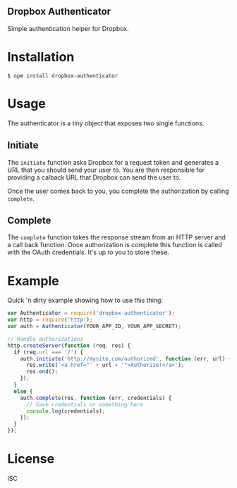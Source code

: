 Dropbox Authenticator
---------------------

Simple authentication helper for Dropbox.

# Installation

`$ npm install dropbox-authenticator`

# Usage

The authenticator is a tiny object that exposes two single functions.

## Initiate

The `initiate` function asks Dropbox for a request token and generates a URL
that you should send your user to. You are then responsible for providing
a calback URL that Dropbox can send the user to.

Once the user comes back to you, you complete the authorization by calling
`complete`.

## Complete

The `complete` function takes the response stream from an HTTP server and a
call back function. Once authorization is complete this function is called
with the OAuth credentials. It's up to you to store these.

# Example

Quick 'n dirty example showing how to use this thing:

```js
var Authenticator = require('dropbox-authenticator');
var http = require('http');
var auth = Authenticator(YOUR_APP_ID, YOUR_APP_SECRET);

// Handle authorizations
http.createServer(function (req, res) {
  if (req.url === '/') {
    auth.initiate('http://mysite.com/authorized', function (err, url) {
      res.write('<a href="' + url + '">Authorize!</a>');
      res.end();
    });
  }
  else {
    auth.complete(res, function (err, credentials) {
      // Save credentials or something here
      console.log(credentials);
    });
  }
});
```

# License

ISC

